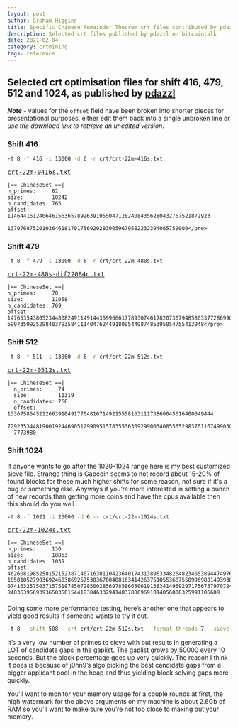 ```yaml
---
layout: post
author: Graham Higgins
title: Specific Chinese Remainder Theorem crt files contributed by pdazzl
description: Selected crt files published by pdazzl on bitcointalk
date: 2021-02-04
category: crtmining
tags: reference
---
```


## Selected crt optimisation files for shift 416, 479, 512 and 1024, as published by [pdazzl](https://bitcointalk.org/index.php?action=profile;u=470347)

***Note*** - values for the `offset` field have been broken into shorter pieces for presentational purposes, either edit them back into a single unbroken line or *use the download link to retrieve an unedited version*. 


<h4 class="ui horizontal divider teal header"><i class="cogs icon"></i></h4>


### Shift 416

```bash
-t 8 -f 416 -i 13000 -d 6 -r crt/crt-22m-416s.txt
```
<a href="/static-data/crt-22m-0416s-pdazzl.txt" target="_blank"><i class="dolly icon"></i> <tt>crt-22m-0416s.txt</tt></a>

```none
|== ChineseSet ==|
n_primes:     62
size:         10242
n_candidates: 765
offset:       1146441612406461563657892639195504712824084356280432767521872923
              137076875201036461817017569202830059679582232394065759000</pre>
```


### Shift 479

```bash
-t 8 -f 479 -i 13000 -d 6 -r crt/crt-22m-480s.txt
```

<a href="/static-data/crt-22m-0480s-pdazzl.txt" target="_blank"><i class="dolly icon"></i> <tt>crt-22m-480s-dif22084c.txt</tt></a>

```none
|== ChineseSet ==|
n_primes:     70
size:         11058
n_candidates: 769
offset:       1476535438052344808249114914435996661778930746178207307948586337728699041748900
69973599252984037935841114047624491809544987485395054755413948</pre>
```

### Shift 512

```bash
-t 8 -f 511 -i 13000 -d 6 -r crt/crt-22m-512s.txt
```

<a href="/static-data/crt-22m-0512s-pdazzl.txt" target="_blank"><i class="dolly icon"></i> <tt>crt-22m-0512s.txt</tt></a>

```none
|== ChineseSet ==|
  n_primes:     74
  size:         11319
  n_candidates: 766
  offset:       13367585452126639104917704816714921555816311173860045616400049444
  7292353448190019244690512990951578355363092990034085565298376116749903009975197
  7773980
```

### Shift 1024

If anyone wants to go after the 1020-1024 range here is my best customized sieve file. Strange thing is Gapcoin seems to not record about 15-20% of found blocks for these much higher shifts for some reason, not sure if it's a bug or something else.  Anyways if you’re more interested in setting a bunch of new records than getting more coins and have the cpus available then this should do you well.

```bash
-t 8 -f 1021 -i 23000 -d 6 -r crt/crt-22m-1024s.txt
```
<a href="/static-data/crt-22m-1024s-pdazzl.txt" target="_blank"><i class="dolly icon"></i> <tt>crt-22m-1024s.txt</tt></a>

```none
|== ChineseSet ==|
n_primes:     130
size:         18863
n_candidates: 1039
offset:       4626081985258152152387146716381104236401743138963348264823465389447497680671113 
1850105279036924603869257530367004081634142637510553687550996988149393864286408 
0741632575037157518785072850028569785866506191383414969297175673797072420119844 
8403639569393650350154418384633294148378069691014056008325991106608
```
<h4 class="ui horizontal divider teal header"><i class="cogs icon"></i></h4>

Doing some more performance testing, here’s another one that appears to yield good results if someone wants to try it out.

```bash
-t 8 --shift 508 --crt crt/crt-22m-512s.txt --fermat-threads 7 --sieve-primes 10000
```

It’s a very low number of primes to sieve with but results in generating a LOT of candidate gaps in the gaplist.  The gaplist grows by 50000 every 10 seconds.  But the block percentage goes up very quickly.  The reason I think it does is because of j0nn9’s algo picking the best candidate gaps from a bigger applicant pool in the heap and thus yielding block solving gaps more quickly.

You’ll want to monitor your memory usage for a couple rounds at first, the high watermark for the above arguments on my machine is about 2.6Gb of RAM so you'll want to make sure you’re not too close to maxing out your memory.